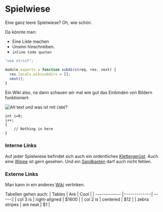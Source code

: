 # Spielwiese

Eine ganz leere Spielwiese? Oh, wie schön.

Da könnte man:

- Eine Liste machen
- Unsinn hinschreiben.
- `inline Code quoten`

```javascript
"use strict";

module.exports = function subdirs(req, res, next) {
  res.locals.wikisubdirs = [];
  next();
}
```

Ein Wiki also, na dann schauen wir mal wie gut das Einbinden von Bildern funktioniert:

![Alt text](http://upload.wikimedia.org/wikipedia/commons/thumb/9/9e/Wikipedia-logo-v2-de.svg/200px-Wikipedia-logo-v2-de.svg.png)
und was ist mit `C0DE`?

    int i=0;
    i++;
    {
        // Nothing in here
    }

### Interne Links
Auf jeder Spielwiese befindet sich auch ein ordentliches [Klettergerüst](klettergeruest). Auch eine [Wippe](./wippe) ist gern gesehen. Und ein [Sandkasten](/wiki/spielwiese/sandkasten) darf auch nicht fehlen.

### Externe Links
Man kann in ein anderes [Wiki](/wiki/hilfe) verlinken.

Tabellen gehen auch:
| Tables        | Are           | Cool  |
| ------------- |:-------------:| -----:|
| col 3 is      | right-aligned | $1600 |
| col 2 is      | centered      |   $12 |
| zebra stripes | are neat      |    $1 |
